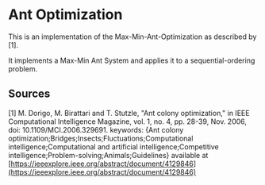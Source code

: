 # Ant Optimization

This is an implementation of the Max-Min-Ant-Optimization as described by [1].

It implements a Max-Min Ant System and applies it to a sequential-ordering problem.


## Sources

[1] M. Dorigo, M. Birattari and T. Stutzle, "Ant colony optimization," in IEEE Computational Intelligence Magazine, vol. 1, no. 4, pp. 28-39, Nov. 2006, doi: 10.1109/MCI.2006.329691. keywords: {Ant colony optimization;Bridges;Insects;Fluctuations;Computational intelligence;Computational and artificial intelligence;Competitive intelligence;Problem-solving;Animals;Guidelines} available at [https://ieeexplore.ieee.org/abstract/document/4129846](https://ieeexplore.ieee.org/abstract/document/4129846) 